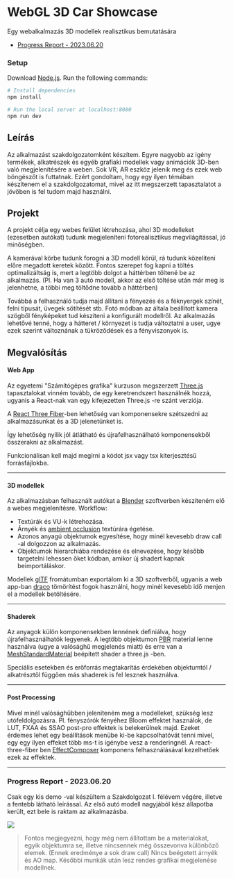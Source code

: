 # WebGL 3D Car Showcase
Egy webalkalmazás 3D modellek realisztikus bemutatására

- [Progress Report - 2023.06.20](#progress-report---20230620)

### Setup

Download [Node.js](https://nodejs.org/en/download/).
Run the following commands:

``` bash
# Install dependencies
npm install

# Run the local server at localhost:8080
npm run dev
```

## Leírás

Az alkalmazást szakdolgozatomként készítem.
Egyre nagyobb az igény termékek, alkatrészek és egyéb grafiaki modellek vagy animációk 3D-ben való megjelenítésére a weben.
Sok VR, AR eszköz jelenik meg és ezek web böngészőt is futtatnak. Ezért gondoltam, hogy egy ilyen témában készítenem el a szakdolgozatomat, mivel az itt megszerzett tapasztalatot a jövőben is fel tudom majd használni.

## Projekt

A projekt célja egy webes felület létrehozása, ahol 3D modelleket (ezesetben autókat) tudunk megjeleníteni fotorealisztikus megvilágítással, jó minőségben.

A kamerával körbe tudunk forogni a 3D modell körül, rá tudunk közelíteni előre megadott keretek között.
Fontos szerepet fog kapni a töltés optimalizáltság is, mert a legtöbb dolgot a háttérben töltené be az alkalmazás.
(Pl. Ha van 3 autó modell, akkor az első töltése után már meg is jelenhetne, a többi meg töltődne tovább a háttérben)

Továbbá a felhasználó tudja majd állítani a fényezés és a féknyergek színét, felni típusát, üvegek sötítését stb.
Fotó módban az általa beállított kamera szögből fényképeket tud készíteni a konfigurált modellről.
Az alkalmazás lehetővé tenné, hogy a hátteret / környezet is tudja változtatni a user, ugye ezek szerint változnának a tükröződések és a fényviszonyok is.

## Megvalósítás

#### Web App

Az egyetemi "Számítógépes grafika" kurzuson megszerzett [Three.js](https://threejs.org) tapasztalokat vinném tovább, de egy keretrendszert használnék hozzá, ugyanis a React-nak van egy kifejezetten Three.js -re szánt verziója.

A [React Three Fiber](https://docs.pmnd.rs/react-three-fiber/getting-started/introduction)-ben lehetőség van komponensekre szétszedni az alkalmazásunkat és a 3D jelenetünket is.

Így lehetőség nyílik jól átlátható és újrafelhasználható komponensekből összerakni az alkalmazást.

Funkcionálisan kell majd megírni a kódot jsx vagy tsx kiterjesztésű forrásfájlokba.

---

#### 3D modellek
Az alkalmazásban felhasznált autókat a [Blender](https://www.blender.org) szoftverben készíteném elő a webes megjelenítésre.
Workflow:
  - Textúrák és VU-k létrehozása.
  - Árnyék és [ambient occlusion](https://en.wikipedia.org/wiki/Ambient_occlusion) textúrára égetése.
  - Azonos anyagú objektumok egyesítése, hogy minél kevesebb draw call -al dolgozzon az alkalmazás.
  - Objektumok hierarchiába rendezése és elnevezése, hogy később targetelni lehessen őket kódban, amikor új shadert kapnak beimportáláskor.
  
Modellek [glTF](https://www.khronos.org/gltf) fromátumban exportálom ki a 3D szoftverből, ugyanis a web app-ban [draco](https://google.github.io/draco) tömörítést fogok használni, hogy minél kevesebb idő menjen el a modellek betöltésére.

---
#### Shaderek
Az anyagok külön komponensekben lennének definiálva, hogy újrafelhasználhatók legyenek.
A legtöbb objektumon [PBR](https://en.wikipedia.org/wiki/Physically_based_rendering) material lenne használva (ugye a valósághű megjelenés miatt) és erre van a [MeshStandardMaterial](https://threejs.org/docs/#api/en/materials/MeshPhysicalMaterial) beépített shader a three.js -ben.

Speciális esetekben és erőforrás megtakarítás érdekében objektumtól / alkatrésztől függően más shaderek is fel lesznek használva.


---
#### Post Processing
Mivel minél valósághűbben jeleníteném meg a modelleket, szükség lesz utófeldolgozásra.
Pl. fényszórók fényéhez Bloom effektet használok, de LUT, FXAA és SSAO post-pro effektek is belekerülnek majd.
Ezeket érdemes lehet egy beállítások menübe ki-be kapcsolhatóvát tenni mivel, egy egy ilyen effeket több ms-t is igénybe vesz a renderingnél.
A react-three-fiber ben [EffectComposer](https://docs.pmnd.rs/react-postprocessing/effect-composer) komponens felhasználásával kezelhetőek ezek az effektek.

---

### Progress Report - 2023.06.20

Csak egy kis demo -val készültem a Szakdolgozat I. félévem végére, illetve a fentebb látható leírással.
Az első autó modell nagyjából kész állapotba került, ezt bele is raktam az alkalmazásba.

![](./docs/prototype_2023_06_20.png)

> Fontos megjegyezni, hogy még nem állítottam be a materialokat, egyik objektumra se, illetve nincsennek még összevonva különböző elemek.
(Ennek eredménye a sok draw call)
> Nincs beégetett árnyék és AO map.
Későbbi munkák után lesz rendes grafikai megjelenése modellnek.
